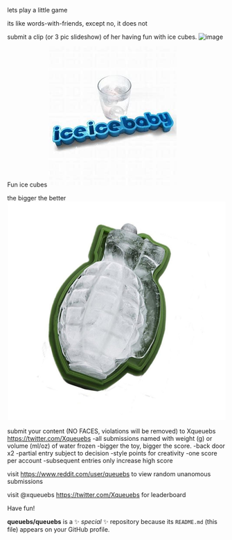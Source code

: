 
lets play a little game



its like words-with-friends,
except no, it does not

submit a clip (or 3 pic slideshow) of her having fun with ice cubes.
![image](https://github.com/queuebs/queuebs/assets/149130028/91987227-380c-49a8-a6d2-4c48265f0f27)

Fun ice cubes
![iceicebaby](https://github.com/queuebs/queuebs/blob/main/OIP%20(2).jpg)

the bigger the better
![grenade](https://github.com/queuebs/queuebs/blob/main/grenade_icve_cube.jpg)

submit your content (NO FACES, violations will be removed) to Xqueuebs https://twitter.com/Xqueuebs
  -all submissions named with weight (g) or volume (ml/oz) of water frozen 
  -bigger the toy, bigger the score.
  -back door x2
  -partial entry subject to decision
  -style points for creativity
  -one score per account
  -subsequent entries only increase high score

visit https://www.reddit.com/user/queuebs to view random unanomous submissions

visit @xqueuebs https://twitter.com/Xqueuebs for leaderboard

Have fun!

**queuebs/queuebs** is a ✨ _special_ ✨ repository because its `README.md` (this file) appears on your GitHub profile.


